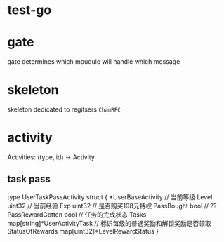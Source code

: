 # test-go
# gate
gate determines which moudule will handle which message

# skeleton
skeleton dedicated to regitsers `ChanRPC`

# activity
Activities: (type, id) -> Activity

## task pass
type UserTaskPassActivity struct {
        *UserBaseActivity
        // 当前等级
        Level            uint32
        // 当前经验
        Exp              uint32
        // 是否购买198元特权
        PassBought       bool
        // ??
        PassRewardGotten bool
        // 任务的完成状态
        Tasks            map[string]*UserActivityTask
        // 标识每级的普通奖励和解锁奖励是否领取
        StatusOfRewards  map[uint32]*LevelRewardStatus
}


